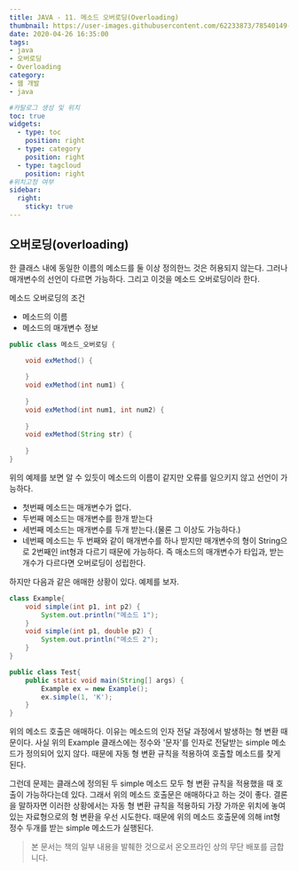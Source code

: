 ```yaml
---
title: JAVA - 11. 메소드 오버로딩(Overloading)
thumbnail: https://user-images.githubusercontent.com/62233873/78540149-aa58da80-782e-11ea-9754-33ae5e40ec43.jpg
date: 2020-04-26 16:35:00
tags: 
- java
- 오버로딩
- Overloading
category:
- 웹 개발
- java

#카탈로그 생성 및 위치
toc: true
widgets:
  - type: toc
    position: right
  - type: category
    position: right
  - type: tagcloud
    position: right
#위치고정 여부
sidebar:
  right:
    sticky: true
---
```


## 오버로딩(overloading)
한 클래스 내에 동일한 이름의 메소드를 둘 이상 정의한느 것은 허용되지 않는다. 그러나 매개변수의 선언이 다르면 가능하다. 그리고 이것을 메소드 오버로딩이라 한다.<!-- more -->

메소드 오버로딩의 조건
- 메소드의 이름
- 메소드의 매개변수 정보

```java
public class 메소드_오버로딩 {

    void exMethod() {
		
	}
	void exMethod(int num1) {
		
	}
	void exMethod(int num1, int num2) {
		
	}
	void exMethod(String str) {
		
	}
}
```
위의 예제를 보면 알 수 있듯이 메소드의 이름이 같지만 오류를 일으키지 않고 선언이 가능하다.

- 첫번째 메소드는 매개변수가 없다.
- 두번째 메소드는 매개변수를 한개 받는다
- 세번째 메소드는 매개변수를 두개 받는다.(물론 그 이상도 가능하다.)
- 네번째 메소드는 두 번째와 같이 매개변수를 하나 받지만 매개변수의 형이 String으로 2번째인 int형과 다르기 때문에 가능하다. 즉 매소드의 매개변수가 타입과, 받는 개수가 다르다면 오버로딩이 성립한다.

하지만 다음과 같은 애매한 상황이 있다. 예제를 보자.
```java
class Example{
    void simple(int p1, int p2) {
		System.out.println("메소드 1");
	}
	void simple(int p1, double p2) {
		System.out.println("메소드 2");
	}
}

public class Test{
    public static void main(String[] args) {
		Example ex = new Example();
		ex.simple(1, 'K');
    }
}
```
위의 메소드 호출은 애매하다. 이유는 메소드의 인자 전달 과정에서 발생하는 형 변환 때문이다. 사실 위의 Example 클래스에는 정수와 '문자'를 인자로 전달받는 simple 메소드가 정의되어 있지 않다. 때문에 자동 형 변환 규칙을 적용하여 호출할 메소드를 찾게 된다. 

그런데 문제는 클래스에 정의된 두 simple 메소드 모두 형 변환 규칙을 적용했을 때 호출이 가능하다는데 있다. 그래서 위의 메소드 호출문은 애매하다고 하는 것이 좋다. 결론을 말하자면 이러한 상황에서는 자동 형 변환 규칙을 적용하되 가장 가까운 위치에 놓여있는 자료형으로의 형 변환을 우선 시도한다. 때문에 위의 메소드 호출문에 의해 int형 정수 두개를 받는 simple 메소드가 실행된다.

> 본 문서는 책의 일부 내용을 발췌한 것으로서 온오프라인 상의 무단 배포를 금합니다.